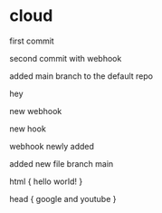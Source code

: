 # cloud

first commit

second commit with webhook

added main branch to the default repo

hey

new webhook

new hook

webhook newly added

added new file branch main

html
{
    hello world!
}

head {
    google and youtube
}